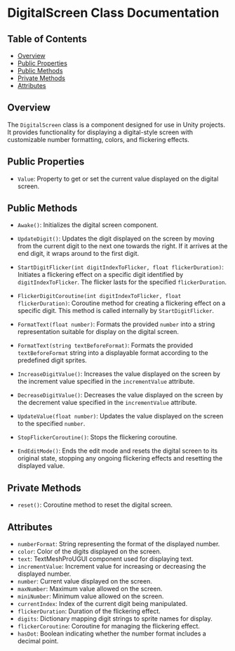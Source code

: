 # DigitalScreen Class Documentation

## Table of Contents
- [Overview](#overview)
- [Public Properties](#public-properties)
- [Public Methods](#public-methods)
- [Private Methods](#private-methods)
- [Attributes](#attributes)

## Overview
The `DigitalScreen` class is a component designed for use in Unity projects. It provides functionality for displaying a digital-style screen with customizable number formatting, colors, and flickering effects.

## Public Properties
- `Value`: Property to get or set the current value displayed on the digital screen.

## Public Methods

- `Awake()`: Initializes the digital screen component.

- `UpdateDigit()`: Updates the digit displayed on the screen by moving from the current digit to the next one towards the right. If it arrives at the end digit, it wraps around to the first digit.

- `StartDigitFlicker(int digitIndexToFlicker, float flickerDuration)`: Initiates a flickering effect on a specific digit identified by `digitIndexToFlicker`. The flicker lasts for the specified `flickerDuration`.

- `FlickerDigitCoroutine(int digitIndexToFlicker, float flickerDuration)`: Coroutine method for creating a flickering effect on a specific digit. This method is called internally by `StartDigitFlicker`.

- `FormatText(float number)`: Formats the provided `number` into a string representation suitable for display on the digital screen.

- `FormatText(string textBeforeFormat)`: Formats the provided `textBeforeFormat` string into a displayable format according to the predefined digit sprites.

- `IncreaseDigitValue()`: Increases the value displayed on the screen by the increment value specified in the `incrementValue` attribute.

- `DecreaseDigitValue()`: Decreases the value displayed on the screen by the decrement value specified in the `incrementValue` attribute.

- `UpdateValue(float number)`: Updates the value displayed on the screen to the specified `number`.

- `StopFlickerCoroutine()`: Stops the flickering coroutine.

- `EndEditMode()`: Ends the edit mode and resets the digital screen to its original state, stopping any ongoing flickering effects and resetting the displayed value.


## Private Methods
- `reset()`: Coroutine method to reset the digital screen.

## Attributes
- `numberFormat`: String representing the format of the displayed number.
- `color`: Color of the digits displayed on the screen.
- `text`: TextMeshProUGUI component used for displaying text.
- `incrementValue`: Increment value for increasing or decreasing the displayed number.
- `number`: Current value displayed on the screen.
- `maxNumber`: Maximum value allowed on the screen.
- `miniNumber`: Minimum value allowed on the screen.
- `currentIndex`: Index of the current digit being manipulated.
- `flickerDuration`: Duration of the flickering effect.
- `digits`: Dictionary mapping digit strings to sprite names for display.
- `flickerCoroutine`: Coroutine for managing the flickering effect.
- `hasDot`: Boolean indicating whether the number format includes a decimal point.

